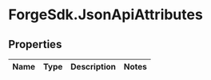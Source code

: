# ForgeSdk.JsonApiAttributes

## Properties
Name | Type | Description | Notes
------------ | ------------- | ------------- | -------------


